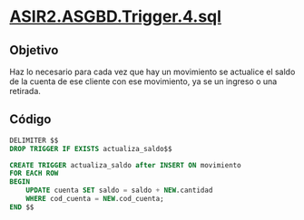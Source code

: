 # [ASIR2.ASGBD.Trigger.4.sql](../sqls/ASIR2.ASGBD.Trigger.4.sql)

## Objetivo
Haz lo necesario para cada vez que hay un movimiento  se actualice el saldo de la cuenta de ese cliente con ese movimiento, ya se un ingreso o una retirada.
## Código 

```sql
DELIMITER $$
DROP TRIGGER IF EXISTS actualiza_saldo$$

CREATE TRIGGER actualiza_saldo after INSERT ON movimiento
FOR EACH ROW
BEGIN
	UPDATE cuenta SET saldo = saldo + NEW.cantidad
    WHERE cod_cuenta = NEW.cod_cuenta;
END $$
```